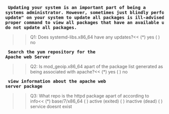 **<pre> Updating your system is an important part of being a systems administrator. However, sometimes just blindly performing a "yum update" on your system to update all packages is ill-advised. Issue the proper command to view all packages that have an available update, but do not update all packages.</pre>**

>>Q1: Does systemd-libs.x86_64 have any updates?<<
(*) yes
( ) no

**<pre> **Search** the yum repository for the Apache web Server</pre>**
>>Q2: Is mod_geoip.x86_64 apart of the package list generated as being associated with apache?<<
(*) yes
( ) no

**<pre> view **information** about the apache web server package</pre>**
>>Q3: What repo is the httpd package apart of according to info<<
(*) base/7/x86_64
( ) active (exited)
( ) inactive (dead)
( ) service doesnt exist




